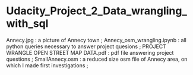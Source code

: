 # Udacity_Project_2_Data_wrangling_with_sql

 
Annecy.jpg : a picture of Annecy town ;
Annecy_osm_wrangling.ipynb : all python queries necessary to answer project quesions ;
PROJECT WRANGLE OPEN STREET MAP DATA.pdf : pdf file answering project questions ;
SmallAnnecy.osm : a reduced size osm file of Annecy area, on which I made first investigations ;

